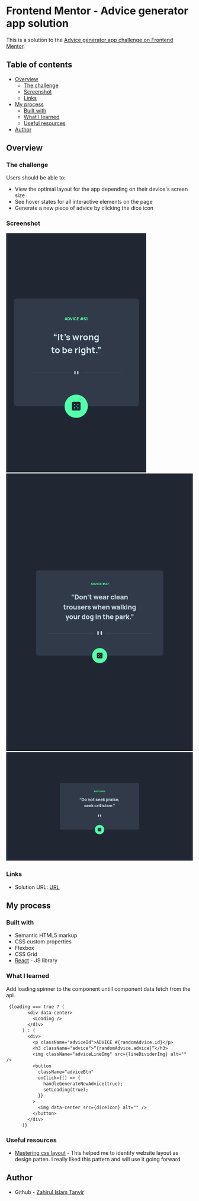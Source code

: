 # Frontend Mentor - Advice generator app solution

This is a solution to the [Advice generator app challenge on Frontend Mentor](https://www.frontendmentor.io/challenges/advice-generator-app-QdUG-13db).

## Table of contents

- [Overview](#overview)
  - [The challenge](#the-challenge)
  - [Screenshot](#screenshot)
  - [Links](#links)
- [My process](#my-process)
  - [Built with](#built-with)
  - [What I learned](#what-i-learned)
  - [Useful resources](#useful-resources)
- [Author](#author)

## Overview

### The challenge

Users should be able to:

- View the optimal layout for the app depending on their device's screen size
- See hover states for all interactive elements on the page
- Generate a new piece of advice by clicking the dice icon

### Screenshot

![Mobile](screenshot/mobileScreenShoot.png)
![Tablet](screenshot/tablet.png)
![laptop](screenshot/laptop.png)

### Links

- Solution URL: [URL ](https://github.com/ZTanvir/frontend-mentor-advice-generator)

## My process

### Built with

- Semantic HTML5 markup
- CSS custom properties
- Flexbox
- CSS Grid
- [React](https://reactjs.org/) - JS library

### What I learned

Add loading spinner to the component untill component data fetch from the api.

```react
 {loading === true ? (
        <div data-center>
          <Loading />
        </div>
      ) : (
        <div>
          <p className="adviceId">ADVICE #{randomAdvice.id}</p>
          <h3 className="advice">“{randomAdvice.advice}”</h3>
          <img className="adviceLineImg" src={lineDividerImg} alt="" />
          <button
            className="adviceBtn"
            onClick={() => {
              handleGenerateNewAdvice(true);
              setLoading(true);
            }}
          >
            <img data-center src={diceIcon} alt="" />
          </button>
        </div>
      )}
```

### Useful resources

- [Mastering css layout](https://www.newline.co/courses/mastering-css-layout) - This helped me to identify website layout as design patten. I really liked this pattern and will use it going forward.

## Author

- Github - [Zahirul Islam Tanvir](https://github.com/ZTanvir)
